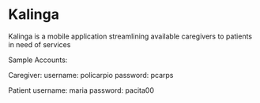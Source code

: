 # Kalinga

Kalinga is a mobile application streamlining available caregivers to patients in need of services

Sample Accounts:

Caregiver:
username: policarpio
password: pcarps

Patient
username: maria
password: pacita00
